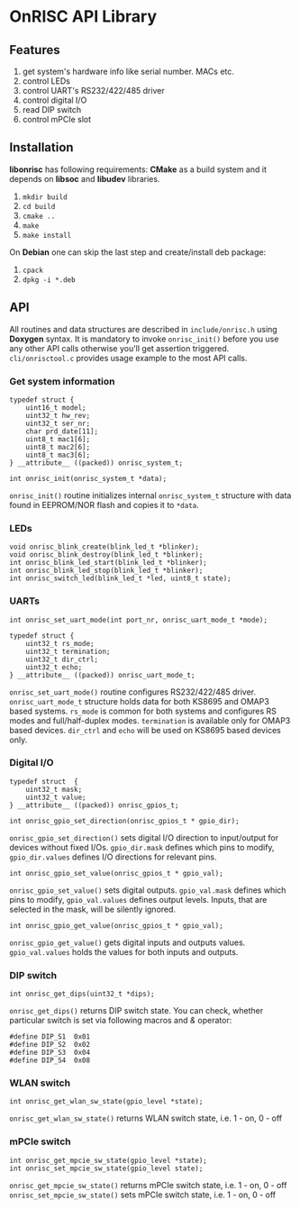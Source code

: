 OnRISC API Library
==================

Features
--------

1. get system's hardware info like serial number. MACs etc.
2. control LEDs
3. control UART's RS232/422/485 driver
4. control digital I/O
5. read DIP switch
6. control mPCIe slot

Installation
------------

**libonrisc** has following requirements: **CMake** as a build system and it
depends on **libsoc** and **libudev** libraries.

1. `mkdir build`
2. `cd build`
3. `cmake ..`
4. `make`
5. `make install`

On **Debian** one can skip the last step and create/install deb package:

1. `cpack`
2. `dpkg -i *.deb`

API
---

All routines and data structures are described in `include/onrisc.h` using **Doxygen** syntax. It is mandatory to invoke `onrisc_init()` before you use any other API calls otherwise you'll get assertion triggered. `cli/onrisctool.c` provides usage example to the most API calls.

### Get system information

    typedef struct {
	    uint16_t model;
	    uint32_t hw_rev;
	    uint32_t ser_nr;
	    char prd_date[11];
	    uint8_t mac1[6];
	    uint8_t mac2[6];
	    uint8_t mac3[6];
    } __attribute__ ((packed)) onrisc_system_t;

    int onrisc_init(onrisc_system_t *data);

`onrisc_init()` routine initializes internal `onrisc_system_t` structure with data found in EEPROM/NOR flash and copies it to `*data`.

### LEDs

    void onrisc_blink_create(blink_led_t *blinker);
    void onrisc_blink_destroy(blink_led_t *blinker);
    int onrisc_blink_led_start(blink_led_t *blinker);
    int onrisc_blink_led_stop(blink_led_t *blinker);
    int onrisc_switch_led(blink_led_t *led, uint8_t state);

### UARTs

    int onrisc_set_uart_mode(int port_nr, onrisc_uart_mode_t *mode);

    typedef struct {
	    uint32_t rs_mode;
	    uint32_t termination;
	    uint32_t dir_ctrl;
	    uint32_t echo;
    } __attribute__ ((packed)) onrisc_uart_mode_t;

`onrisc_set_uart_mode()` routine configures RS232/422/485 driver. `onrisc_uart_mode_t` structure holds data for both KS8695 and OMAP3 based systems. `rs_mode` is common for both systems and configures RS modes and full/half-duplex modes. `termination` is available only for OMAP3 based devices. `dir_ctrl` and `echo` will be used on KS8695 based devices only.

### Digital I/O

    typedef struct  {
	    uint32_t mask;
	    uint32_t value;
    } __attribute__ ((packed)) onrisc_gpios_t;

    int onrisc_gpio_set_direction(onrisc_gpios_t * gpio_dir);

`onrisc_gpio_set_direction()` sets digital I/O direction to input/output for devices without fixed I/Os. `gpio_dir.mask` defines which pins to modify, `gpio_dir.values` defines I/O directions for relevant pins.

    int onrisc_gpio_set_value(onrisc_gpios_t * gpio_val);

`onrisc_gpio_set_value()` sets digital outputs. `gpio_val.mask` defines which pins to modify, `gpio_val.values` defines output levels. Inputs, that are selected in the mask, will be silently ignored.

    int onrisc_gpio_get_value(onrisc_gpios_t * gpio_val);

`onrisc_gpio_get_value()` gets digital inputs and outputs values. `gpio_val.values` holds the values for both inputs and outputs.

### DIP switch

    int onrisc_get_dips(uint32_t *dips);

`onrisc_get_dips()` returns DIP switch state. You can check, whether particular switch is set via following macros and *&* operator:

    #define DIP_S1	0x01
    #define DIP_S2	0x02
    #define DIP_S3	0x04
    #define DIP_S4	0x08

### WLAN switch

    int onrisc_get_wlan_sw_state(gpio_level *state);

`onrisc_get_wlan_sw_state()` returns WLAN switch state, i.e. 1 - on, 0 - off

### mPCIe switch

    int onrisc_get_mpcie_sw_state(gpio_level *state);
    int onrisc_set_mpcie_sw_state(gpio_level state);

`onrisc_get_mpcie_sw_state()` returns mPCIe switch state, i.e. 1 - on, 0 - off
`onrisc_set_mpcie_sw_state()` sets mPCIe switch state, i.e. 1 - on, 0 - off
